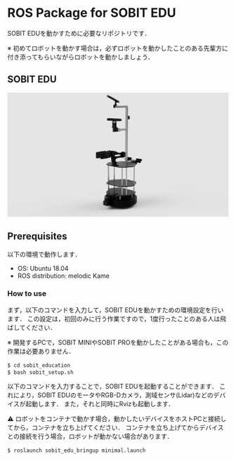 # ROS Package for SOBIT EDU

SOBIT EDUを動かすために必要なリポジトリです．

※ 初めてロボットを動かす場合は，必ずロボットを動かしたことのある先輩方に付き添ってもらいながらロボットを動かしましょう．

## SOBIT EDU
![](sobit_education_bringup/img/sobit_edu.png)

## Prerequisites
以下の環境で動作します．
- OS: Ubuntu 18.04 
- ROS distribution: melodic Kame

### How to use
まず，以下のコマンドを入力して，SOBIT EDUを動かすための環境設定を行います．
この設定は，初回のみに行う作業ですので，1度行ったことのある人は飛ばしてください．

※ 開発するPCで，SOBIT MINIやSOBIT PROを動かしたことがある場合も，この作業は必要ありません．

```bash:
$ cd sobit_education
$ bash sobit_setup.sh
```

以下のコマンドを入力することで，SOBIT EDUを起動することができます．
これにより，SOBIT EDUのモータやRGB-Dカメラ，測域センサ(Lidar)などのデバイスが起動します．
また，それと同時にRvizも起動します．

:warning: ロボットをコンテナで動かす場合，動かしたいデバイスをホストPCと接続してから，コンテナを立ち上げてください．
コンテナを立ち上げてからデバイスとの接続を行う場合，ロボットが動かない場合があります．

```bash:
$ roslaunch sobit_edu_bringup minimal.launch
```
